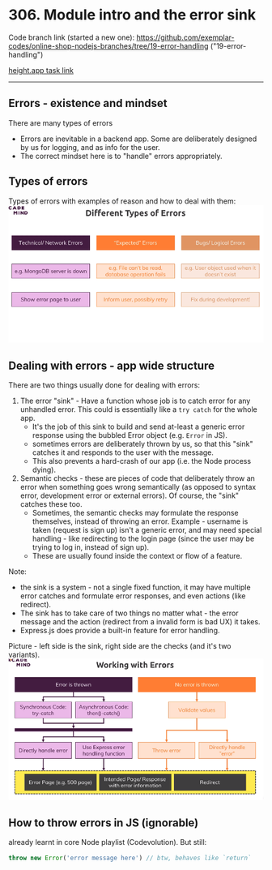 # 306. Module intro and the error sink

Code branch link (started a new one): https://github.com/exemplar-codes/online-shop-nodejs-branches/tree/19-error-handling ("19-error-handling")

[height.app task link](https://height.app/OitGt6StRG/T-180)

---

## Errors - existence and mindset
There are many types of errors
- Errors are inevitable in a backend app. Some are deliberately designed by us for logging, and as info for the user.
- The correct mindset here is to "handle" errors appropriately.


## Types of errors
Types of errors with examples of reason and how to deal with them:
![](../../../../assets/306_Module_intro_and_the_error_sink-image-1-5ab009ef.png)


## Dealing with errors - app wide structure
There are two things usually done for dealing with errors:
1. The error "sink" - Have a function whose job is to catch error for any unhandled error. This could is essentially like a `try catch` for the whole app.
	- It's the job of this sink to build and send at-least a generic error response using the bubbled Error object (e.g. `Error` in JS).
	- sometimes errors are deliberately thrown by us, so that this "sink" catches it and responds to the user with the message.
	- This also prevents a hard-crash of our app (i.e. the Node process dying).
1. Semantic checks - these are pieces of code that deliberately throw an error when something goes wrong semantically (as opposed to syntax error, development error or external errors). Of course, the "sink" catches these too.
	- Sometimes, the semantic checks may formulate the response themselves, instead of throwing an error. Example - username is taken (request is sign up) isn't a generic error, and may need special handling - like redirecting to the login page (since the user may be trying to log in, instead of sign up).
	- These are usually found inside the context or flow of a feature.

Note:
- the sink is a system - not a single fixed function, it may have multiple error catches and formulate error responses, and even actions (like redirect).
- The sink has to take care of two things no matter what - the error message and the action (redirect from a invalid form is bad UX) it takes.
- Express.js does provide a built-in feature for error handling.

Picture - left side is the sink, right side are the checks (and it's two variants).
![](../../../../assets/306_Module_intro_and_the_error_sink-image-2-5ab009ef.png)


## How to throw errors in JS (ignorable)
already learnt in core Node playlist (Codevolution). But still:
```js
throw new Error('error message here') // btw, behaves like `return`
```